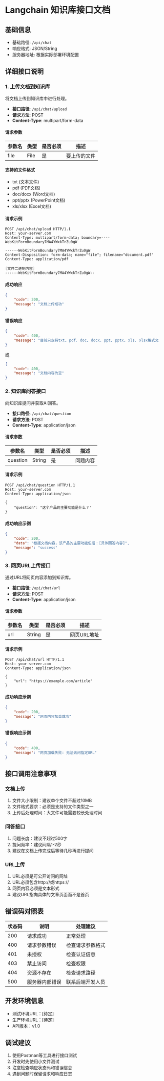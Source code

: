 # Langchain 知识库接口文档

## 基础信息

- 基础路径: `/api/chat`
- 响应格式: JSON/String
- 服务器地址: 根据实际部署环境配置

## 详细接口说明

### 1. 上传文档到知识库

将文档上传到知识库中进行处理。

- **接口路径**: `/api/chat/upload`
- **请求方法**: POST
- **Content-Type**: multipart/form-data

#### 请求参数

| 参数名  | 类型   | 是否必须 | 描述     |
|------|------|------|--------|
| file | File | 是    | 要上传的文件 |

#### 支持的文件格式

- txt (文本文件)
- pdf (PDF文档)
- doc/docx (Word文档)
- ppt/pptx (PowerPoint文档)
- xls/xlsx (Excel文档)

#### 请求示例

```http
POST /api/chat/upload HTTP/1.1
Host: your-server.com
Content-Type: multipart/form-data; boundary=----WebKitFormBoundary7MA4YWxkTrZu0gW

------WebKitFormBoundary7MA4YWxkTrZu0gW
Content-Disposition: form-data; name="file"; filename="document.pdf"
Content-Type: application/pdf

[文件二进制内容]
------WebKitFormBoundary7MA4YWxkTrZu0gW--
```

#### 成功响应

```json
{
    "code": 200,
    "message": "文档上传成功"
}
```

#### 错误响应

```json
{
    "code": 400,
    "message": "目前只支持txt, pdf, doc, docx, ppt, pptx, xls, xlsx格式文件"
}
```

或

```json
{
    "code": 400,
    "message": "文档内容为空"
}
```

### 2. 知识库问答接口

向知识库提问并获取AI回答。

- **接口路径**: `/api/chat/question`
- **请求方法**: POST
- **Content-Type**: application/json

#### 请求参数

| 参数名      | 类型     | 是否必须 | 描述   |
|----------|--------|------|------|
| question | String | 是    | 问题内容 |

#### 请求示例

```http
POST /api/chat/question HTTP/1.1
Host: your-server.com
Content-Type: application/json

{
    "question": "这个产品的主要功能是什么？"
}
```

#### 成功响应示例

```json
{
    "code": 200,
    "data": "根据文档内容，该产品的主要功能包括：[具体回答内容]",
    "message": "success"
}
```

### 3. 网页URL上传接口

通过URL将网页内容添加到知识库。

- **接口路径**: `/api/chat/url`
- **请求方法**: POST
- **Content-Type**: application/json

#### 请求参数

| 参数名 | 类型     | 是否必须 | 描述      |
|-----|--------|------|---------|
| url | String | 是    | 网页URL地址 |

#### 请求示例

```http
POST /api/chat/url HTTP/1.1
Host: your-server.com
Content-Type: application/json

{
    "url": "https://example.com/article"
}
```

#### 成功响应示例

```json
{
    "code": 200,
    "message": "网页内容加载成功"
}
```

#### 错误响应示例

```json
{
    "code": 400,
    "message": "网页加载失败: 无法访问指定URL"
}
```

## 接口调用注意事项

### 文档上传

1. 文件大小限制：建议单个文件不超过10MB
2. 文件格式要求：必须是支持的文件类型之一
3. 上传后处理时间：大文件可能需要较长处理时间

### 问答接口

1. 问题长度：建议不超过500字
2. 提问频率：建议间隔1-2秒
3. 建议在文档上传完成后等待几秒再进行提问

### URL上传

1. URL必须是可公开访问的网址
2. URL必须包含http://或https://
3. 网页内容必须是文本形式
4. 建议URL指向具体的文章页面而不是首页

## 错误码对照表

| 状态码 | 说明      | 处理建议     |
|-----|---------|----------|
| 200 | 请求成功    | 正常处理     |
| 400 | 请求参数错误  | 检查请求参数格式 |
| 401 | 未授权     | 检查认证信息   |
| 403 | 禁止访问    | 检查权限     |
| 404 | 资源不存在   | 检查请求路径   |
| 500 | 服务器内部错误 | 联系后端开发人员 |

## 开发环境信息

- 测试环境URL：[待定]
- 生产环境URL：[待定]
- API版本：v1.0

## 调试建议

1. 使用Postman等工具进行接口测试
2. 开发时先使用小文件测试
3. 注意检查响应状态码和错误信息
4. 遇到问题时保留请求和响应日志
